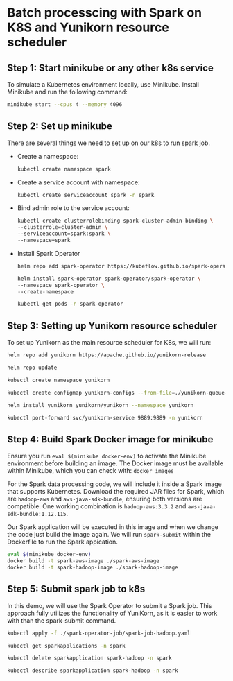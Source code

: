 # Batch processcing with Spark on K8S and Yunikorn resource scheduler

## Step 1: Start minikube or any other k8s service
To simulate a Kubernetes environment locally, use Minikube. Install Minikube and run the following command:
```sh
minikube start --cpus 4 --memory 4096
```

## Step 2: Set up minikube
There are several things we need to set up on our k8s to run spark job.
- Create a namespace:  
  ```sh
  kubectl create namespace spark
  ```

- Create a service account with namespace:  
  ```sh
  kubectl create serviceaccount spark -n spark
  ```

- Bind admin role to the service account:    
  ```sh
  kubectl create clusterrolebinding spark-cluster-admin-binding \
  --clusterrole=cluster-admin \
  --serviceaccount=spark:spark \
  --namespace=spark
  ```

- Install Spark Operator
    ```sh
    helm repo add spark-operator https://kubeflow.github.io/spark-operator

    helm install spark-operator spark-operator/spark-operator \
    --namespace spark-operator \
    --create-namespace

    kubectl get pods -n spark-operator
    ```

## Step 3: Setting up Yunikorn resource scheduler
To set up Yunikorn as the main resource scheduler for K8s, we will run:
```sh
helm repo add yunikorn https://apache.github.io/yunikorn-release

helm repo update

kubectl create namespace yunikorn

kubectl create configmap yunikorn-configs --from-file=./yunikorn-queue-config/queues.yaml -n yunikorn

helm install yunikorn yunikorn/yunikorn --namespace yunikorn

kubectl port-forward svc/yunikorn-service 9889:9889 -n yunikorn
```

## Step 4: Build Spark Docker image for minikube
Ensure you run ```eval $(minikube docker-env)``` to activate the Minikube environment before building an image. The Docker image must be available within Minikube, which you can check with: ```docker images```

For the Spark data processing code, we will include it inside a Spark image that supports Kubernetes. Download the required JAR files for Spark, which are ```hadoop-aws``` and ```aws-java-sdk-bundle```, ensuring both versions are compatible. One working combination is ```hadoop-aws:3.3.2``` and ```aws-java-sdk-bundle:1.12.115```.

Our Spark application will be executed in this image and when we change the code just build the image again. We will run ```spark-submit``` within the Dockerfile to run the Spark appication.

```sh
eval $(minikube docker-env)
docker build -t spark-aws-image ./spark-aws-image
docker build -t spark-hadoop-image ./spark-hadoop-image
```

## Step 5: Submit spark job to k8s
In this demo, we will use the Spark Operator to submit a Spark job. This approach fully utilizes the functionality of YuniKorn, as it is easier to work with than the spark-submit command.

```sh
kubectl apply -f ./spark-operator-job/spark-job-hadoop.yaml

kubectl get sparkapplications -n spark

kubectl delete sparkapplication spark-hadoop -n spark

kubectl describe sparkapplication spark-hadoop -n spark
```